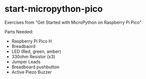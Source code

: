 # start-micropython-pico
Exercises from "Get Started with MicroPython on Raspberry Pi Pico"

Parts Needed:

- Raspberry Pi Pico H
- Breadbaord
- LED (Red, green, amber)
- 330ohm Resistor (x3)
- Jumper Leads
- Breadboard pushbutton
- Active Piezo Buzzer

